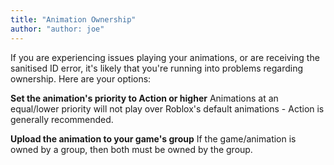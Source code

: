 ```yaml
---
title: "Animation Ownership"
author: "author: joe"
---
```


If you are experiencing issues playing your animations, or are receiving the sanitised ID error, it's likely that you're running into problems regarding ownership. Here are your options:

**Set the animation's priority to Action or higher**
Animations at an equal/lower priority will not play over Roblox's default animations - Action is generally recommended.

**Upload the animation to your game's group**
If the game/animation is owned by a group, then both must be owned by the group.
